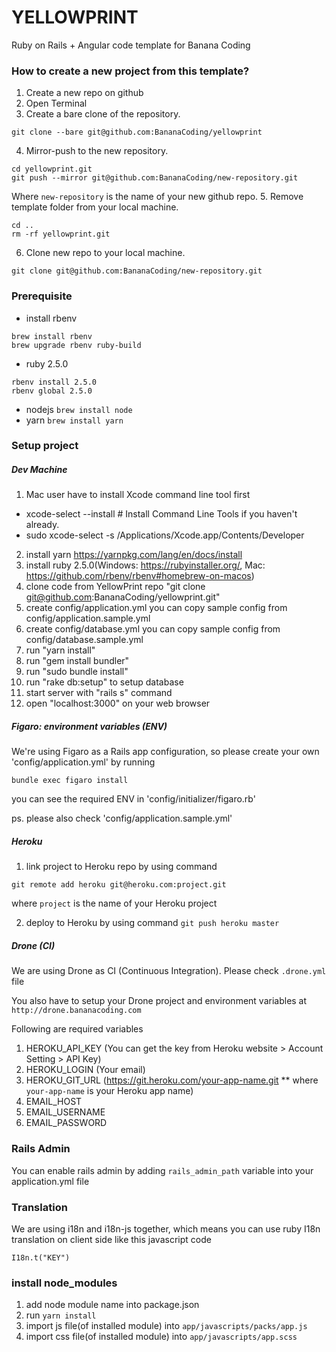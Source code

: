 # YELLOWPRINT

Ruby on Rails + Angular code template for Banana Coding

### How to create a new project from this template?

1. Create a new repo on github
2. Open Terminal
3. Create a bare clone of the repository.
```
git clone --bare git@github.com:BananaCoding/yellowprint
```
4. Mirror-push to the new repository.
```
cd yellowprint.git
git push --mirror git@github.com:BananaCoding/new-repository.git
```
Where `new-repository` is the name of your new github repo.
5. Remove template folder from your local machine.
```
cd ..
rm -rf yellowprint.git
```
6. Clone new repo to your local machine.
```
git clone git@github.com:BananaCoding/new-repository.git
```

### Prerequisite
- install rbenv
```
brew install rbenv
brew upgrade rbenv ruby-build
```
- ruby 2.5.0
```
rbenv install 2.5.0
rbenv global 2.5.0
```
- nodejs `brew install node`
- yarn `brew install yarn`

### Setup project

##### Dev Machine

1. Mac user have to install Xcode command line tool first
- xcode-select --install # Install Command Line Tools if you haven't already.
- sudo xcode-select -s /Applications/Xcode.app/Contents/Developer
2. install yarn https://yarnpkg.com/lang/en/docs/install
3. install ruby 2.5.0(Windows: https://rubyinstaller.org/, Mac: https://github.com/rbenv/rbenv#homebrew-on-macos)
4. clone code from YellowPrint repo "git clone git@github.com:BananaCoding/yellowprint.git"
5. create config/application.yml you can copy sample config from config/application.sample.yml
6. create config/database.yml you can copy sample config from config/database.sample.yml
7. run "yarn install"
8. run "gem install bundler"
9. run "sudo bundle install"
10. run "rake db:setup" to setup database
11. start server with "rails s" command
12. open "localhost:3000" on your web browser

##### Figaro: environment variables (ENV)
We're using Figaro as a Rails app configuration, so please create your own 'config/application.yml' by running
```
bundle exec figaro install
```
you can see the required ENV in 'config/initializer/figaro.rb'

ps. please also check 'config/application.sample.yml'

##### Heroku

1. link project to Heroku repo by using command
```
git remote add heroku git@heroku.com:project.git
```
where `project` is the name of your Heroku project

2. deploy to Heroku by using command `git push heroku master`

##### Drone (CI)

We are using Drone as CI (Continuous Integration). Please check `.drone.yml` file

You also have to setup your Drone project and environment variables at `http://drone.bananacoding.com`

Following are required variables

1. HEROKU_API_KEY (You can get the key from Heroku website > Account Setting > API Key)
2. HEROKU_LOGIN (Your email)
3. HEROKU_GIT_URL (https://git.heroku.com/your-app-name.git ** where `your-app-name` is your Heroku app name)
4. EMAIL_HOST
5. EMAIL_USERNAME
6. EMAIL_PASSWORD

### Rails Admin

You can enable rails admin by adding `rails_admin_path` variable into your application.yml file

### Translation

We are using i18n and i18n-js together, which means you can use ruby I18n translation on client side like this javascript code

```
I18n.t("KEY")
```

### install node_modules

1. add node module name into package.json
2. run `yarn install`
3. import js file(of installed module) into `app/javascripts/packs/app.js`
3. import css file(of installed module) into `app/javascripts/app.scss`
